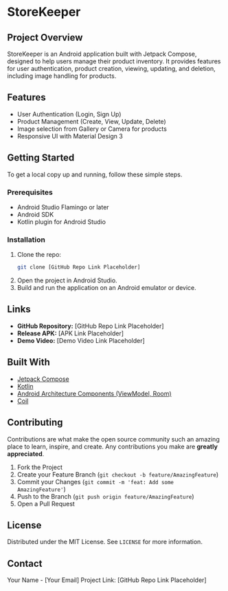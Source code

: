 # StoreKeeper

## Project Overview

StoreKeeper is an Android application built with Jetpack Compose, designed to help users manage their product inventory. It provides features for user authentication, product creation, viewing, updating, and deletion, including image handling for products.

## Features

- User Authentication (Login, Sign Up)
- Product Management (Create, View, Update, Delete)
- Image selection from Gallery or Camera for products
- Responsive UI with Material Design 3

## Getting Started

To get a local copy up and running, follow these simple steps.

### Prerequisites

- Android Studio Flamingo or later
- Android SDK
- Kotlin plugin for Android Studio

### Installation

1. Clone the repo:
   ```bash
   git clone [GitHub Repo Link Placeholder]
   ```
2. Open the project in Android Studio.
3. Build and run the application on an Android emulator or device.

## Links

- **GitHub Repository:** [GitHub Repo Link Placeholder]
- **Release APK:** [APK Link Placeholder]
- **Demo Video:** [Demo Video Link Placeholder]

## Built With

- [Jetpack Compose](https://developer.android.com/jetpack/compose)
- [Kotlin](https://kotlinlang.org/)
- [Android Architecture Components (ViewModel, Room)](https://developer.android.com/topic/libraries/architecture)
- [Coil](https://coil-kt.github.io/coil/)

## Contributing

Contributions are what make the open source community such an amazing place to learn, inspire, and create. Any contributions you make are **greatly appreciated**.

1. Fork the Project
2. Create your Feature Branch (`git checkout -b feature/AmazingFeature`)
3. Commit your Changes (`git commit -m 'feat: Add some AmazingFeature'`)
4. Push to the Branch (`git push origin feature/AmazingFeature`)
5. Open a Pull Request

## License

Distributed under the MIT License. See `LICENSE` for more information.

## Contact

Your Name - [Your Email]
Project Link: [GitHub Repo Link Placeholder]
